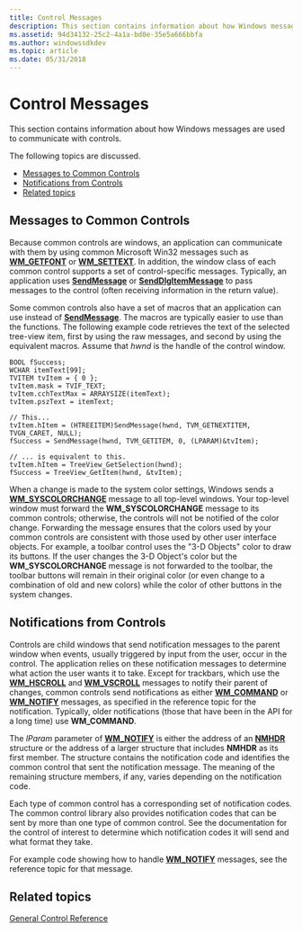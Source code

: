 ```yaml
---
title: Control Messages
description: This section contains information about how Windows messages are used to communicate with controls.
ms.assetid: 94d34132-25c2-4a1a-bd0e-35e5a666bbfa
ms.author: windowssdkdev
ms.topic: article
ms.date: 05/31/2018
---
```


# Control Messages

This section contains information about how Windows messages are used to communicate with controls.

The following topics are discussed.

-   [Messages to Common Controls](#messages-to-common-controls)
-   [Notifications from Controls](#notifications-from-controls)
-   [Related topics](#related-topics)

## Messages to Common Controls

Because common controls are windows, an application can communicate with them by using common Microsoft Win32 messages such as [**WM\_GETFONT**](https://msdn.microsoft.com/library/windows/desktop/ms632624) or [**WM\_SETTEXT**](https://msdn.microsoft.com/library/windows/desktop/ms632644). In addition, the window class of each common control supports a set of control-specific messages. Typically, an application uses [**SendMessage**](https://msdn.microsoft.com/library/windows/desktop/ms644950) or [**SendDlgItemMessage**](https://msdn.microsoft.com/library/windows/desktop/ms645515) to pass messages to the control (often receiving information in the return value).

Some common controls also have a set of macros that an application can use instead of [**SendMessage**](https://msdn.microsoft.com/library/windows/desktop/ms644950). The macros are typically easier to use than the functions. The following example code retrieves the text of the selected tree-view item, first by using the raw messages, and second by using the equivalent macros. Assume that *hwnd* is the handle of the control window.


```
BOOL fSuccess;
WCHAR itemText[99];
TVITEM tvItem = { 0 };
tvItem.mask = TVIF_TEXT;
tvItem.cchTextMax = ARRAYSIZE(itemText);
tvItem.pszText = itemText;

// This...
tvItem.hItem = (HTREEITEM)SendMessage(hwnd, TVM_GETNEXTITEM, TVGN_CARET, NULL);
fSuccess = SendMessage(hwnd, TVM_GETITEM, 0, (LPARAM)&tvItem);

// ... is equivalent to this.
tvItem.hItem = TreeView_GetSelection(hwnd);
fSuccess = TreeView_GetItem(hwnd, &tvItem);
```



When a change is made to the system color settings, Windows sends a [**WM\_SYSCOLORCHANGE**](https://msdn.microsoft.com/library/windows/desktop/dd145223) message to all top-level windows. Your top-level window must forward the **WM\_SYSCOLORCHANGE** message to its common controls; otherwise, the controls will not be notified of the color change. Forwarding the message ensures that the colors used by your common controls are consistent with those used by other user interface objects. For example, a toolbar control uses the "3-D Objects" color to draw its buttons. If the user changes the 3-D Object's color but the **WM\_SYSCOLORCHANGE** message is not forwarded to the toolbar, the toolbar buttons will remain in their original color (or even change to a combination of old and new colors) while the color of other buttons in the system changes.

## Notifications from Controls

Controls are child windows that send notification messages to the parent window when events, usually triggered by input from the user, occur in the control. The application relies on these notification messages to determine what action the user wants it to take. Except for trackbars, which use the [**WM\_HSCROLL**](wm-hscroll.md) and [**WM\_VSCROLL**](wm-vscroll.md) messages to notify their parent of changes, common controls send notifications as either [**WM\_COMMAND**](https://msdn.microsoft.com/library/windows/desktop/ms647591) or [**WM\_NOTIFY**](wm-notify.md) messages, as specified in the reference topic for the notification. Typically, older notifications (those that have been in the API for a long time) use **WM\_COMMAND**.

The *lParam* parameter of [**WM\_NOTIFY**](wm-notify.md) is either the address of an [**NMHDR**](/windows/desktop/api/richedit/ns-richedit-_nmhdr) structure or the address of a larger structure that includes **NMHDR** as its first member. The structure contains the notification code and identifies the common control that sent the notification message. The meaning of the remaining structure members, if any, varies depending on the notification code.

Each type of common control has a corresponding set of notification codes. The common control library also provides notification codes that can be sent by more than one type of common control. See the documentation for the control of interest to determine which notification codes it will send and what format they take.

For example code showing how to handle [**WM\_NOTIFY**](wm-notify.md) messages, see the reference topic for that message.

## Related topics

<dl> <dt>

[General Control Reference](common-control-reference.md)
</dt> </dl>

 

 




